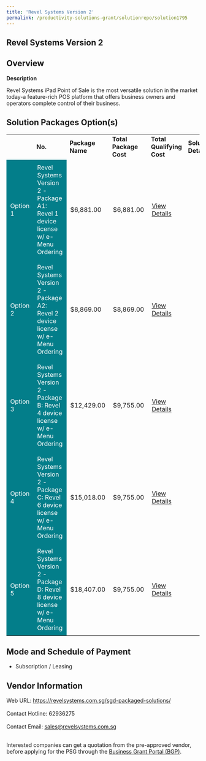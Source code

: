 ```yaml
---
title: 'Revel Systems Version 2'
permalink: /productivity-solutions-grant/solutionrepo/solution1795
---
```


## Revel Systems Version 2

## Overview

**Description**

Revel Systems iPad Point of Sale is the most versatile solution in the market today-a feature-rich POS platform that offers business owners and operators complete control of their business.

## Solution Packages Option(s)

<table>
<th>
<td><b>No.</b></td>
<td><b>Package Name</b></td>
<td><b>Total Package Cost</b></td>
<td><b>Total Qualifying Cost</b></td>
<td><b>Solution Details</b></td>
</th>
<tr>
<td style='padding: 10px; background-color: #037E8A; color: #FFFFFF;'>Option 1</td>
<td style='padding: 10px; background-color: #037E8A; color: #FFFFFF;'>Revel Systems Version 2 - Package A1: Revel 1 device license w/ e-Menu Ordering</td>
<td style='padding: 10px;'>$6,881.00</td>
<td style='padding: 10px;'>$6,881.00</td>
<td style='padding: 10px;'><a href='https://www.gobusiness.gov.sg/images/psg/Desensitised_Revel_Systems_Annex_3_CR_wef_02_June_2022_Part_1.pdf' target='_blank'>View Details</a></td>
</tr>
<tr>
<td style='padding: 10px; background-color: #037E8A; color: #FFFFFF;'>Option 2</td>
<td style='padding: 10px; background-color: #037E8A; color: #FFFFFF;'>Revel Systems Version 2 - Package A2: Revel 2 device license w/ e-Menu Ordering</td>
<td style='padding: 10px;'>$8,869.00</td>
<td style='padding: 10px;'>$8,869.00</td>
<td style='padding: 10px;'><a href='https://www.gobusiness.gov.sg/images/psg/Desensitised_Revel_Systems_Annex_3_CR_wef_02_June_2022_Part_2.pdf' target='_blank'>View Details</a></td>
</tr>
<tr>
<td style='padding: 10px; background-color: #037E8A; color: #FFFFFF;'>Option 3</td>
<td style='padding: 10px; background-color: #037E8A; color: #FFFFFF;'>Revel Systems Version 2 - Package B: Revel 4 device license w/ e-Menu Ordering</td>
<td style='padding: 10px;'>$12,429.00</td>
<td style='padding: 10px;'>$9,755.00</td>
<td style='padding: 10px;'><a href='https://www.gobusiness.gov.sg/images/psg/Desensitised_Revel_Systems_Annex_3_CR_wef_02_June_2022_Part_3.pdf' target='_blank'>View Details</a></td>
</tr>
<tr>
<td style='padding: 10px; background-color: #037E8A; color: #FFFFFF;'>Option 4</td>
<td style='padding: 10px; background-color: #037E8A; color: #FFFFFF;'>Revel Systems Version 2 - Package C: Revel 6 device license w/ e-Menu Ordering</td>
<td style='padding: 10px;'>$15,018.00</td>
<td style='padding: 10px;'>$9,755.00</td>
<td style='padding: 10px;'><a href='https://www.gobusiness.gov.sg/images/psg/Desensitised_Revel_Systems_Annex_3_CR_wef_02_June_2022_Part_4.pdf' target='_blank'>View Details</a></td>
</tr>
<tr>
<td style='padding: 10px; background-color: #037E8A; color: #FFFFFF;'>Option 5</td>
<td style='padding: 10px; background-color: #037E8A; color: #FFFFFF;'>Revel Systems Version 2 - Package D: Revel 8 device license w/ e-Menu Ordering</td>
<td style='padding: 10px;'>$18,407.00</td>
<td style='padding: 10px;'>$9,755.00</td>
<td style='padding: 10px;'><a href='https://www.gobusiness.gov.sg/images/psg/Desensitised_Revel_Systems_Annex_3_CR_wef_02_June_2022_Part_5.pdf' target='_blank'>View Details</a></td>
</tr>
</table>

## Mode and Schedule of Payment

 - Subscription / Leasing

## Vendor Information

 Web URL: https://revelsystems.com.sg/sgd-packaged-solutions/ <br><br>Contact Hotline: 62936275 <br><br>Contact Email: sales@revelsystems.com.sg <br><br>

Interested companies can get a quotation from the pre-approved vendor, before applying for the PSG through the <a href='https://www.businessgrants.gov.sg/' target='_blank' rel='noopener'>Business Grant Portal (BGP)</a>.

<script src="/jquery/resize-tables.js"></script>

